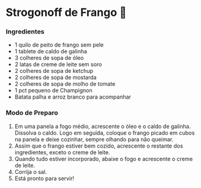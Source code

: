 # Strogonoff de Frango :chicken:

### Ingredientes

- 1 quilo de peito de frango sem pele
- 1 tablete de caldo de galinha
- 3 colheres de sopa de óleo
- 2 latas de creme de leite sem soro
- 2 colheres de sopa de ketchup
- 2 colheres de sopa de mostarda
- 2 colheres de sopa de molho de tomate
- 1 pct pequeno de Champignon
- Batata palha e arroz branco para acompanhar

### Modo de Preparo

1. Em uma panela a fogo médio, acrescente o óleo e o caldo de galinha. Dissolva o caldo. Logo em seguida, coloque o frango picado em cubos na panela e deixe cozinhar, sempre olhando para não queimar.
2. Assim que o frango estiver bem cozido, acrescente o restante dos ingredientes, exceto o creme de leite.
3. Quando tudo estiver incorporado, abaixe o fogo e acrescente o creme de leite. 
4. Corrija o sal.
5. Está pronto para servir!